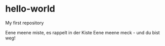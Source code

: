 # hello-world
My first repository

Eene meene miste, es rappelt in der Kiste
Eene meene meck - und du bist weg!
